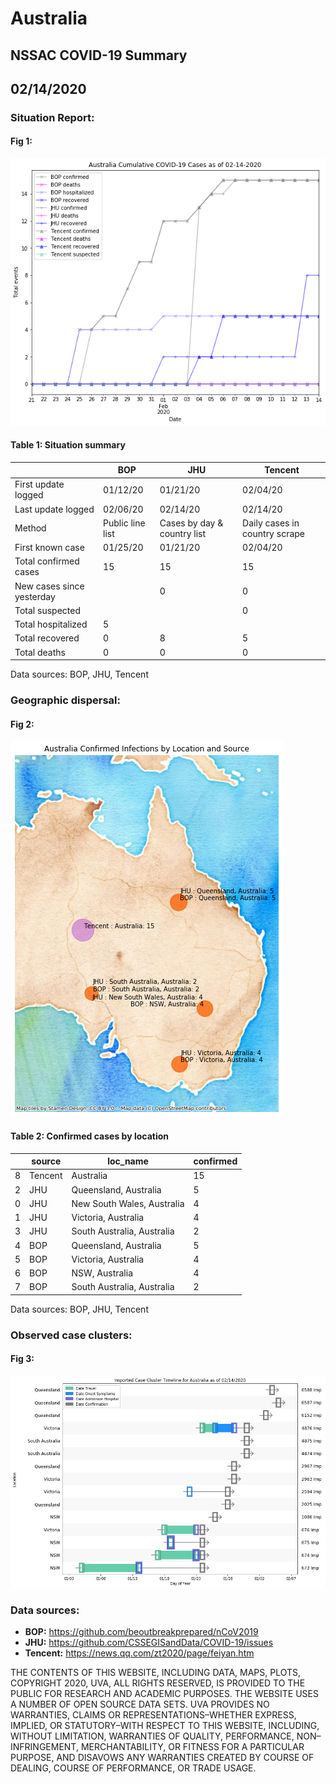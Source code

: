 # Australia
## NSSAC COVID-19 Summary
## 02/14/2020



 ### Situation Report:
#### Fig 1:
![Australia cases](../merged_histories/Australia_merged_histories.png)

#### Table 1: Situation summary
|                           | BOP              | JHU                         | Tencent                       |
|---------------------------|------------------|-----------------------------|-------------------------------|
| First update logged       | 01/12/20         | 01/21/20                    | 02/04/20                      |
| Last update logged        | 02/06/20         | 02/14/20                    | 02/14/20                      |
| Method                    | Public line list | Cases by day & country list | Daily cases in country scrape |
| First known case          | 01/25/20         | 01/21/20                    | 02/04/20                      |
| Total confirmed cases     | 15               | 15                          | 15                            |
| New cases since yesterday |                  | 0                           | 0                             |
| Total suspected           |                  |                             | 0                             |
| Total hospitalized        | 5                |                             |                               |
| Total recovered           | 0                | 8                           | 5                             |
| Total deaths              | 0                | 0                           | 0                             |
Data sources: BOP, JHU, Tencent


### Geographic dispersal:
#### Fig 2:
![Australia mapped](../case_locs/Australia_case_locs.png)

#### Table 2: Confirmed cases by location
|    | source   | loc_name                   |   confirmed |
|----|----------|----------------------------|-------------|
|  8 | Tencent  | Australia                  |          15 |
|  2 | JHU      | Queensland, Australia      |           5 |
|  0 | JHU      | New South Wales, Australia |           4 |
|  1 | JHU      | Victoria, Australia        |           4 |
|  3 | JHU      | South Australia, Australia |           2 |
|  4 | BOP      | Queensland, Australia      |           5 |
|  5 | BOP      | Victoria, Australia        |           4 |
|  6 | BOP      | NSW, Australia             |           4 |
|  7 | BOP      | South Australia, Australia |           2 |

Data sources: BOP, JHU, Tencent


### Observed case clusters:
#### Fig 3:
![Australia cases](../cluster_analysis/Australia_imported_cases.png)


### Data sources:
* **BOP:** https://github.com/beoutbreakprepared/nCoV2019
* **JHU:** https://github.com/CSSEGISandData/COVID-19/issues
* **Tencent:** https://news.qq.com/zt2020/page/feiyan.htm
    
    
    
    
    
THE CONTENTS OF THIS WEBSITE, INCLUDING DATA, MAPS, PLOTS, COPYRIGHT 2020, UVA, ALL RIGHTS RESERVED, IS PROVIDED TO THE PUBLIC FOR RESEARCH AND ACADEMIC PURPOSES. THE WEBSITE USES A NUMBER OF OPEN SOURCE DATA SETS. UVA PROVIDES NO WARRANTIES, CLAIMS OR REPRESENTATIONS–WHETHER EXPRESS, IMPLIED, OR STATUTORY–WITH RESPECT TO THIS WEBSITE, INCLUDING, WITHOUT LIMITATION, WARRANTIES OF QUALITY, PERFORMANCE, NON–INFRINGEMENT, MERCHANTABILITY, OR FITNESS FOR A PARTICULAR PURPOSE, AND DISAVOWS ANY WARRANTIES CREATED BY COURSE OF DEALING, COURSE OF PERFORMANCE, OR TRADE USAGE.